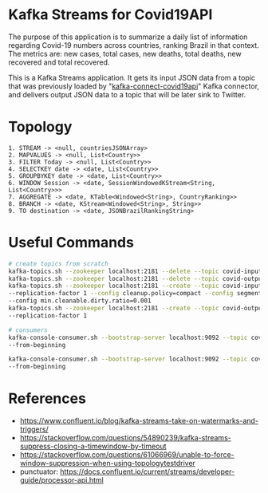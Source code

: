 # Kafka Streams for Covid19API

The purpose of this application is to summarize a daily list of information regarding Covid-19
numbers across countries, ranking Brazil in that context. The metrics are: new cases, total cases, 
new deaths, total deaths, new recovered and total recovered.

This is a Kafka Streams application. It gets its input JSON data from a topic that was 
previously loaded by "[kafka-connect-covid19api](https://github.com/medeiros/kafka-connect-covid19api)" Kafka connector, 
and delivers output JSON data to a topic that will be later sink to Twitter.

# Topology

```
1. STREAM -> <null, countriesJSONArray>
2. MAPVALUES -> <null, List<Country>>
3. FILTER Today -> <null, List<Country>>
4. SELECTKEY date -> <date, List<Country>>
5. GROUPBYKEY date -> <date, List<Country>>
6. WINDOW Session -> <date, SessionWindowedKStream<String, List<Country>>>
7. AGGREGATE -> <date, KTable<Windowed<String>, CountryRanking>>
8. BRANCH -> <date, KStream<Windowed<String>, String>>
9. TO destination -> <date, JSONBrazilRankingString>
```

# Useful Commands

```bash
# create topics from scratch
kafka-topics.sh --zookeeper localhost:2181 --delete --topic covid-input
kafka-topics.sh --zookeeper localhost:2181 --delete --topic covid-output
kafka-topics.sh --zookeeper localhost:2181 --create --topic covid-input --partitions 3 \
--replication-factor 1 --config cleanup.policy=compact --config segment.ms=5000 \
--config min.cleanable.dirty.ratio=0.001
kafka-topics.sh --zookeeper localhost:2181 --create --topic covid-output --partitions 3 \
--replication-factor 1

# consumers
kafka-console-consumer.sh --bootstrap-server localhost:9092 --topic covid-input \
--from-beginning

kafka-console-consumer.sh --bootstrap-server localhost:9092 --topic covid-output \
--from-beginning
```

# References

- https://www.confluent.io/blog/kafka-streams-take-on-watermarks-and-triggers/
- https://stackoverflow.com/questions/54890239/kafka-streams-suppress-closing-a-timewindow-by-timeout
- https://stackoverflow.com/questions/61066969/unable-to-force-window-suppression-when-using-topologytestdriver
- punctuator: https://docs.confluent.io/current/streams/developer-guide/processor-api.html